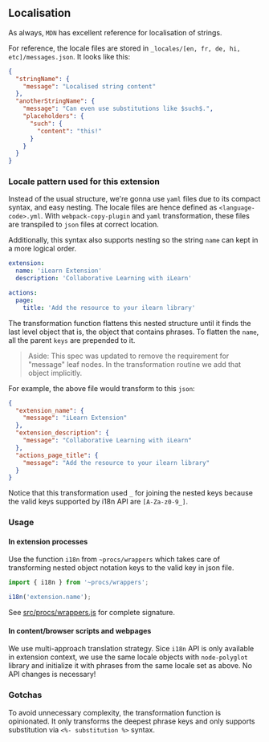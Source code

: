 ## Localisation

As always, `MDN` has excellent reference for localisation of strings.

For reference, the locale files are stored in `_locales/[en, fr, de, hi, etc]/messages.json`.
It looks like this:

```json
{
  "stringName": {
    "message": "Localised string content"
  },
  "anotherStringName": {
    "message": "Can even use substitutions like $such$.",
    "placeholders": {
      "such": {
        "content": "this!"
      }
    }
  }
}
```


### Locale pattern used for this extension

Instead of the usual structure, we're gonna use `yaml` files due to its
compact syntax, and easy nesting. The locale files are hence defined as
`<language-code>.yml`. With `webpack-copy-plugin` and `yaml`
transformation, these files are transpiled to `json` files at correct
location.

Additionally, this syntax also supports nesting so the string `name` can
kept in a more logical order.

```yaml
extension:
  name: 'iLearn Extension'
  description: 'Collaborative Learning with iLearn'

actions:
  page:
    title: 'Add the resource to your ilearn library'
```

The transformation function flattens this nested structure until it finds
the last level object that is, the object that contains phrases. To
flatten the `name`, all the parent `keys` are prepended to it.

> Aside: This spec was updated to remove the requirement for "message" leaf
> nodes. In the transformation routine we add that object implicitly.

For example, the above file would transform to this `json`:

```json
{
  "extension_name": {
    "message": "iLearn Extension"
  },
  "extension_description": {
    "message": "Collaborative Learning with iLearn"
  },
  "actions_page_title": {
    "message": "Add the resource to your ilearn library"
  }
}
```

Notice that this transformation used `_` for joining the nested keys because
the valid keys supported by i18n API are `[A-Za-z0-9_]`.

### Usage

####  In extension processes
Use the function `i18n` from `~procs/wrappers` which takes care of transforming
nested object notation keys to the valid key in json file.

```javascript
import { i18n } from '~procs/wrappers';

i18n('extension.name');
```

See [src/procs/wrappers.js](../../src/procs/wrappers.js) for complete signature.

#### In content/browser scripts and webpages

We use multi-approach translation strategy. Sice `i18n` API is only available in
extension context, we use the same locale objects with `node-polyglot` library
and initialize it with phrases from the same locale set as above. No API changes
is necessary!

### Gotchas

To avoid unnecessary complexity, the transformation function is opinionated.
It only transforms the deepest phrase keys and only supports substitution via
`<%- substitution %>` syntax.
